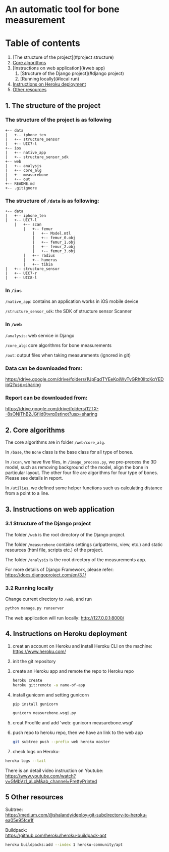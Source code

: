 # An automatic tool for bone measurement

# Table of contents
1. [The structure of the project](#project structure)
2. [Core algorithms](#algorithms)
3. [Instructions on web application](#web app)
    1. [Structure of the Django project](#django project)
    1. [Running locally](#local run)
4. [Instructions on Heroku deployment](#heroku)
5. [Other resources](#resources)


## 1. The structure of the project <a name="project structure"></a>

### The structure of the project is as following
```
+-- data
|   +-- iphone_ten
|   +-- structure_sensor
|   +-- UIC7-l
+-- ios
|   +-- native_app
|   +-- structure_sensor_sdk
+-- web
|   +-- analysis
|   +-- core_alg
|   +-- measurebone
|   +-- out
+-- README.md
+-- .gitignore
```

### The structure of `/data` is as following:

```
+-- data
|   +-- iphone_ten
|   +-- UIC7-l
    |   +-- scan
        |   +-- femur
            |   +-- Model.mtl
            |   +-- femur_0.obj
            |   +-- femur_1.obj
            |   +-- femur_2.obj
            |   +-- femur_3.obj
        |   +-- radius
        |   +-- humerus
        |   +-- tibia
|   +-- structure_sensor
|   +-- UIC7-r
|   +-- UIC8-l

```

### In `/ios` 

`/native_app`: contains an application works in iOS mobile device 

`/structure_sensor_sdk`: the SDK of structure sensor Scanner 

### In `/web` 

`/analysis`: web service in Django 

`/core_alg`: core algorithms for bone measurements 

`/out`: output files when taking measurements (ignored in git)

### Data can be downloaded from: 

https://drive.google.com/drive/folders/1UpFqdTYEeKpiWvTvGRh0lItcKqYEDipQ?usp=sharing

### Report can be downloaded from: 

https://drive.google.com/drive/folders/12TX--8sONiThB2JGfjid0tvrq0stinot?usp=sharing


## 2. Core algorithms <a name="algorithms"></a>
The core algorithms are in folder `/web/core_alg`.
 
In `/base`, the ```Bone``` class is the base class for all type of bones.

In `/scan`, we have five files, in `/image_process.py`, 
we pre-precess the 3D model, such as removing background of the model, align the bone in particular layout.
The other four file are algorithms for four type of bones. Please see details in report.

In `/utilies`, we defined some helper functions such us calculating distance from a point to a line.


## 3. Instructions on web application  <a name="web app"></a>
### 3.1 Structure of the Django project<a name="django project"></a>
The folder `/web` is the root directory of the Django project.

The folder `/measurebone` contains settings (urlpatterns, view, etc.) and 
static resources (html file, scripts etc.) of the project.

The folder `/analysis` is the root directory of the measurements app. 

For more details of Django Framework, please refer:  https://docs.djangoproject.com/en/3.1/

### 3.2 Running locally <a name="local run"></a>
Change current directory to `/web`, and run 
```bash
python manage.py runserver
```
The web application will run locally: http://127.0.0.1:8000/


## 4. Instructions on Heroku deployment <a name="heroku"></a>
1. creat an account on Heroku and install Heroku CLI on the machine: 
https://www.heroku.com/

1. init the git repository 

1. create an Heroku app and remote the repo to Heroku repo
    ```bash
    heroku create
    heroku git:remote -a name-of-app
    ```
1. install gunicorn and setting gunicorn
    ```bash
    pip install gunicorn 
    ```
     
    ```bash
    gunicorn measurebone.wsgi.py
    ```
1. creat Procfile and add 'web: gunicorn measurebone.wsgi'

1. push repo to heroku repo, then we have an link to the web app
    ```bash
    git subtree push --prefix web heroku master
    ```
   
1. check logs on Heroku:
```bash
heroku logs --tail
```

There is an detail video instruction on Youtube:
https://www.youtube.com/watch?v=GMbVzl_aLxM&ab_channel=PrettyPrinted


## 5 Other resources <a name="resources"></a>

Subtree: \
https://medium.com/@shalandy/deploy-git-subdirectory-to-heroku-ea05e95fce1f

Buildpack: \
https://github.com/heroku/heroku-buildpack-apt
```bash
heroku buildpacks:add --index 1 heroku-community/apt
```






